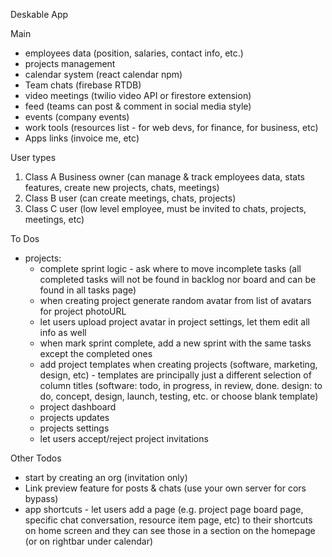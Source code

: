Deskable App

Main
- employees data (position, salaries, contact info, etc.)
- projects management 
- calendar system (react calendar npm)
- Team chats (firebase RTDB)
- video meetings (twilio video API or firestore extension)
- feed (teams can post & comment in social media style)
- events (company events) 
- work tools (resources list - for web devs, for finance, for business, etc)
- Apps links (invoice me, etc)

User types
1. Class A Business owner (can manage & track employees data, stats features, create new projects, chats, meetings)
2. Class B user (can create meetings, chats, projects)
3. Class C user (low level employee, must be invited to chats, projects, meetings, etc)


To Dos
- projects:
  - complete sprint logic - ask where to move incomplete tasks (all completed tasks will not be found in backlog nor board and can be found in all tasks page)
  - when creating project generate random avatar from list of avatars for project photoURL
  - let users upload project avatar in project settings, let them edit all info as well
  - when mark sprint complete, add a new sprint with the same tasks except the completed ones
  - add project templates when creating projects (software, marketing, design, etc) - templates are principally just a different selection of column titles (software: todo, in progress, in review, done. design: to do, concept, design, launch, testing, etc. or choose blank template)
  - project dashboard
  - projects updates
  - projects settings
  - let users accept/reject project invitations

Other Todos
- start by creating an org (invitation only)
- Link preview feature for posts & chats (use your own server for cors bypass)
- app shortcuts - let users add a page (e.g. project page board page, specific chat conversation, resource item page, etc) to their shortcuts on home screen and they can see those in a section on the homepage (or on rightbar under calendar)
